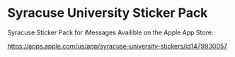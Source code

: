 # Syracuse University Sticker Pack
Syracuse Sticker Pack for iMessages
Availible on the Apple App Store:

https://apps.apple.com/us/app/syracuse-university-stickers/id1479930057
